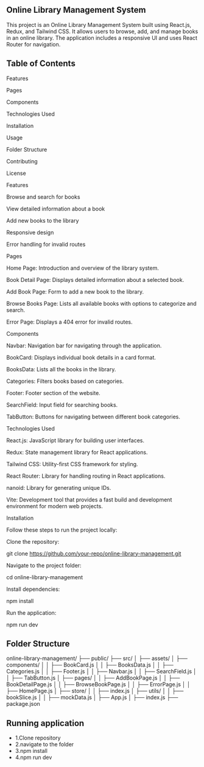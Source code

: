 ## Online Library Management System

This project is an Online Library Management System built using React.js, Redux, and Tailwind CSS. It allows users to browse, add, and manage books in an online library. The application includes a responsive UI and uses React Router for navigation.
## Table of Contents
Features

Pages

Components

Technologies Used

Installation

Usage

Folder Structure

Contributing

License

Features

Browse and search for books

View detailed information about a book

Add new books to the library

Responsive design

Error handling for invalid routes

Pages

Home Page: Introduction and overview of the library system.

Book Detail Page: Displays detailed information about a selected book.

Add Book Page: Form to add a new book to the library.

Browse Books Page: Lists all available books with options to categorize and search.

Error Page: Displays a 404 error for invalid routes.

Components

Navbar: Navigation bar for navigating through the application.

BookCard: Displays individual book details in a card format.

BooksData: Lists all the books in the library.

Categories: Filters books based on categories.

Footer: Footer section of the website.

SearchField: Input field for searching books.

TabButton: Buttons for navigating between different book categories.

Technologies Used

React.js: JavaScript library for building user interfaces.

Redux: State management library for React applications.

Tailwind CSS: Utility-first CSS framework for styling.

React Router: Library for handling routing in React applications.

nanoid: Library for generating unique IDs.

Vite: Development tool that provides a fast build and development environment for modern web projects.

Installation

Follow these steps to run the project locally:

Clone the repository:

git clone https://github.com/your-repo/online-library-management.git

Navigate to the project folder:

cd online-library-management

Install dependencies:

npm install

Run the application:

npm run dev



## Folder Structure
online-library-management/
├── public/
├── src/
│   ├── assets/
│   ├── components/
│   │   ├── BookCard.js
│   │   ├── BooksData.js
│   │   ├── Categories.js
│   │   ├── Footer.js
│   │   ├── Navbar.js
│   │   ├── SearchField.js
│   │   ├── TabButton.js
│   ├── pages/
│   │   ├── AddBookPage.js
│   │   ├── BookDetailPage.js
│   │   ├── BrowseBookPage.js
│   │   ├── ErrorPage.js
│   │   ├── HomePage.js
│   ├── store/
│   │   ├── index.js
│   ├── utils/
│   │   ├── bookSlice.js
│   │   ├── mockData.js
│   ├── App.js
│   ├── index.js
├── package.json
## Running application

- 1.Clone repository
- 2.navigate to the folder
- 3.npm install 
- 4.npm run dev
